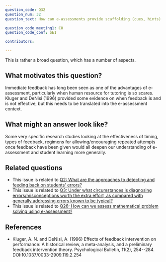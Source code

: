 ```yaml
---
question_code: Q32 
question_num: 32 
question_text: How can e-assessments provide scaffolding (cues, hints) during and after mathematical problem-solving tasks? 

question_code_meeting1: C8 
question_code_conf: SE1 

contributors: 

---
```


This is rather a broad question, which has a number of aspects.

## What motivates this question?

Immediate feedback has long been seen as one of the advantages of e-assessment, particularly when human resource for tutoring is so scares. Kluger and DeNisi (1996) provided some evidence on when feedback is and is not effective, but this needs to be translated into the e-assessment context.

## What might an answer look like?

Some very specific research studies looking at the effectiveness of timing, types of feedback, regimens for allowing/encouraging repeated attempts once feedback have been given would all deepen our understanding of e-assessment and student learning more generally.

## Related questions

* This issue is related to [Q2: What are the approaches to detecting and feeding back on students' errors? ](Q2.md)
* This issue is related to [Q3: Under what circumstances is diagnosing errors/misconceptions worth the extra effort, as compared with generally addressing errors known to be typical? ](Q3.md)
* This issue is related to [Q26: How can we assess mathematical problem solving using e-assessment?](Q26.md)

## References

* Kluger, A. N. and DeNisi, A. (1996) Effects of feedback intervention on performance: A historical review, a meta-analysis, and a preliminary feedback intervention theory. Psychological Bulletin, 11(2), 254--284.  DOI:10.1037/0033-2909.119.2.254
